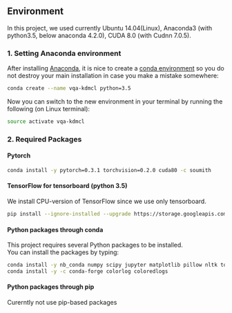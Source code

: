## Environment
In this project, we used currently Ubuntu 14.04(Linux), Anaconda3 (with python3.5, below anaconda 4.2.0), CUDA 8.0 (with Cudnn 7.0.5).

### 1. Setting Anaconda environment
After installing [Anaconda](https://www.continuum.io/downloads), it is nice to create a [conda environment](http://conda.pydata.org/docs/using/envs.html)
so you do not destroy your main installation in case you make a mistake somewhere:
```bash
conda create --name vqa-kdmcl python=3.5
```
Now you can switch to the new environment in your terminal by running the following (on Linux terminal):
```bash
source activate vqa-kdmcl
```

### 2. Required Packages

#### Pytorch
```bash
conda install -y pytorch=0.3.1 torchvision=0.2.0 cuda80 -c soumith
```

#### TensorFlow for tensorboard (python 3.5)
We install CPU-version of TensorFlow since we use only tensorboard.
```bash
pip install --ignore-installed --upgrade https://storage.googleapis.com/tensorflow/linux/cpu/tensorflow-1.7.0-cp35-cp35m-linux_x86_64.whl
````

#### Python packages through conda
This project requires several Python packages to be installed.<br />
You can install the packages by typing:
```bash
conda install -y nb_conda numpy scipy jupyter matplotlib pillow nltk tqdm pyyaml seaborn scikit-image scikit-learn h5py
conda install -y -c conda-forge colorlog coloredlogs
```

#### Python packages through pip
Curerntly not use pip-based packages
